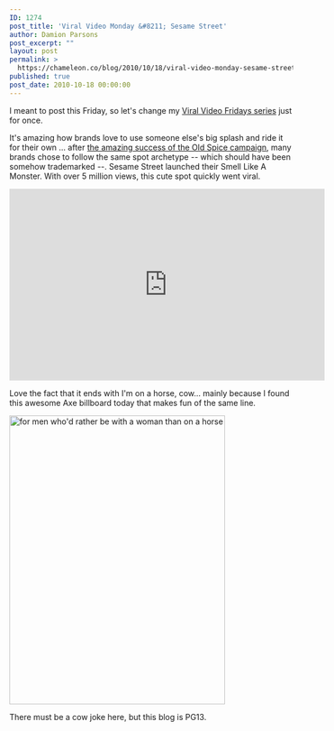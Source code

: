 ```yaml
---
ID: 1274
post_title: 'Viral Video Monday &#8211; Sesame Street'
author: Damion Parsons
post_excerpt: ""
layout: post
permalink: >
  https://chameleon.co/blog/2010/10/18/viral-video-monday-sesame-street/
published: true
post_date: 2010-10-18 00:00:00
---
```

I meant to post this Friday, so let's change my <a title="Viral Video Fridays" href="https://takemetoyourleader.com/category/viral/" target="_self">Viral Video Fridays series</a> just for once.

It's amazing how brands love to use someone else's big splash and ride it for their own ... after <a title="Old Spice Social Media Campaign Stats" href="https://takemetoyourleader.com/2010/07/15/the-old-spice-social-media-campaign-stats/" target="_self">the amazing success of the Old Spice campaign</a>, many brands chose to follow the same spot archetype -- which should have been somehow trademarked --. Sesame Street launched their Smell Like A Monster. With over 5 million views, this cute spot quickly went viral.<!--more-->

<object width="560" height="340" classid="clsid:d27cdb6e-ae6d-11cf-96b8-444553540000" codebase="https://download.macromedia.com/pub/shockwave/cabs/flash/swflash.cab#version=6,0,40,0"><param name="allowFullScreen" value="true" /><param name="allowscriptaccess" value="always" /><param name="src" value="https://www.youtube.com/v/zkd5dJIVjgM?fs=1&amp;hl=en_US&amp;rel=0" /><param name="allowfullscreen" value="true" /><embed width="560" height="340" type="application/x-shockwave-flash" src="https://www.youtube.com/v/zkd5dJIVjgM?fs=1&amp;hl=en_US&amp;rel=0" allowfullscreen="allowfullscreen" allowscriptaccess="always" allowfullscreen="allowfullscreen" /></object>

<!--more-->

Love the fact that it ends with I'm on a horse, cow... mainly because I found this awesome Axe billboard today that makes fun of the same line.

<img class="alignnone size-full wp-image-1524" title="axe horse old spice canada" src="https://takemetoyourleader.com/wp-content/uploads/2010/10/axe-horse-old-spice-canada.jpg" alt="for men who'd rather be with a woman than on a horse" width="383" height="512" />

There must be a cow joke here, but this blog is PG13.